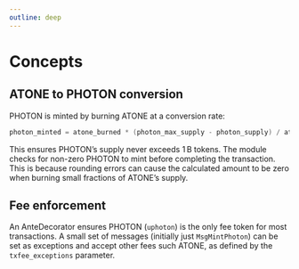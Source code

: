 ```yaml
---
outline: deep
---
```


# Concepts

## ATONE to PHOTON conversion

PHOTON is minted by burning ATONE at a conversion rate:

```go
photon_minted = atone_burned * (photon_max_supply - photon_supply) / atone_supply
```

This ensures PHOTON’s supply never exceeds 1 B tokens. The module checks for
non-zero PHOTON to mint before completing the transaction. This is because
rounding errors can cause the calculated amount to be zero when burning small
fractions of ATONE’s supply.

## Fee enforcement

An AnteDecorator ensures PHOTON (`uphoton`) is the only fee token for most
transactions. A small set of messages (initially just `MsgMintPhoton`) can
be set as exceptions and accept other fees such ATONE, as defined by the 
`txfee_exceptions` parameter.
